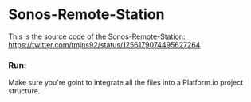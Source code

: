 # Sonos-Remote-Station
This is the source code of the Sonos-Remote-Station: https://twitter.com/tmjns92/status/1256179074495627264 

### Run:
Make sure you're goint to integrate all the files into a Platform.io project structure.
